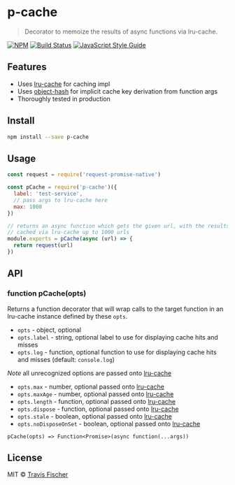 # p-cache

> Decorator to memoize the results of async functions via lru-cache.

[![NPM](https://img.shields.io/npm/v/p-cache.svg)](https://www.npmjs.com/package/p-cache) [![Build Status](https://travis-ci.com/transitive-bullshit/p-cache.svg?branch=master)](https://travis-ci.com/transitive-bullshit/p-cache) [![JavaScript Style Guide](https://img.shields.io/badge/code_style-standard-brightgreen.svg)](https://standardjs.com)

## Features

- Uses [lru-cache](https://www.npmjs.com/package/lru-cache) for caching impl
- Uses [object-hash](https://www.npmjs.com/package/hash-object) for implicit cache key derivation from function args
- Thoroughly tested in production

## Install

```bash
npm install --save p-cache
```

## Usage

```js
const request = require('request-promise-native')

const pCache = require('p-cache')({
  label: 'test-service',
  // pass args to lru-cache here
  max: 1000
})

// returns an async function which gets the given url, with the results being 
// cached via lru-cache up to 1000 urls
module.exports = pCache(async (url) => {
  return request(url)
})
```

## API

### function pCache(opts)

Returns a function decorator that will wrap calls to the target function in an lru-cache instance defined by these `opts`.

- `opts` - object, optional
- `opts.label` - string, optional label to use for displaying cache hits and misses
- `opts.log` - function, optional function to use for displaying cache hits and misses (default: `console.log`)

*Note* all unrecognized options are passed onto [lru-cache](https://github.com/isaacs/node-lru-cache)
- `opts.max` - number, optional passed onto [lru-cache](https://github.com/isaacs/node-lru-cache)
- `opts.maxAge` - number, optional passed onto [lru-cache](https://github.com/isaacs/node-lru-cache)
- `opts.length` - function, optional passed onto [lru-cache](https://github.com/isaacs/node-lru-cache)
- `opts.dispose` - function, optional passed onto [lru-cache](https://github.com/isaacs/node-lru-cache)
- `opts.stale` - boolean, optional passed onto [lru-cache](https://github.com/isaacs/node-lru-cache)
- `opts.noDisposeOnSet` - boolean, optional passed onto [lru-cache](https://github.com/isaacs/node-lru-cache)

`pCache(opts) => Function<Promise>(async function(...args))`

## License

MIT © [Travis Fischer](https://github.com/fisch0920)
